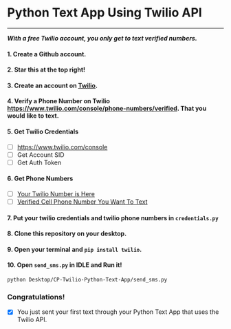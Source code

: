 # Python Text App Using Twilio API
------

***With a free Twilio account, you only get to text verified numbers.***

#### 1. Create a Github account.
#### 2. Star this at the top right!
#### 3. Create an account on [Twilio](http://twilio.com).
#### 4. Verify a Phone Number on Twilio https://www.twilio.com/console/phone-numbers/verified. That you would like to text.

#### 5. Get Twilio Credentials
- [ ] https://www.twilio.com/console 
- [ ] Get Account SID
- [ ] Get Auth Token

#### 6. Get Phone Numbers
- [ ] [Your Twilio Number is Here](https://www.twilio.com/console/phone-numbers/incoming)
- [ ] [Verified Cell Phone Number You Want To Text](https://www.twilio.com/console/phone-numbers/verified)

#### 7. Put your twilio credentials and twilio phone numbers in `credentials.py`

#### 8. Clone this repository on your desktop.

#### 9. Open your terminal and `pip install twilio`.

#### 10. Open `send_sms.py` in **IDLE** and Run it!

```
python Desktop/CP-Twilio-Python-Text-App/send_sms.py
```

### Congratulations!
- [X] You just sent your first text through your Python Text App that uses the Twilio API.

